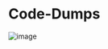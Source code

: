 # Code-Dumps
![image](https://github.com/olatunde222/Logins/assets/115417709/3643912a-6657-466e-97eb-5d62708b190c)

